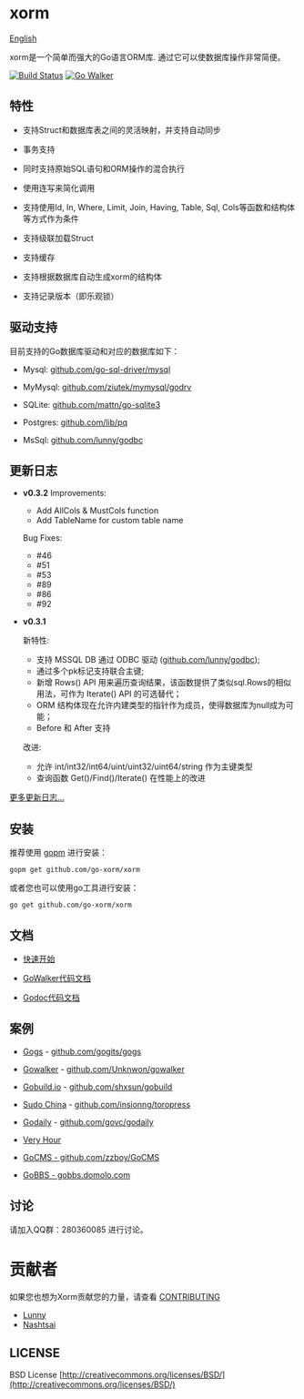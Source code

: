 # xorm

[English](https://github.com/go-xorm/xorm/blob/master/README.md)

xorm是一个简单而强大的Go语言ORM库. 通过它可以使数据库操作非常简便。

[![Build Status](https://drone.io/github.com/go-xorm/xorm/status.png)](https://drone.io/github.com/go-xorm/xorm/latest)  [![Go Walker](http://gowalker.org/api/v1/badge)](http://gowalker.org/github.com/go-xorm/xorm)

## 特性

* 支持Struct和数据库表之间的灵活映射，并支持自动同步

* 事务支持

* 同时支持原始SQL语句和ORM操作的混合执行

* 使用连写来简化调用

* 支持使用Id, In, Where, Limit, Join, Having, Table, Sql, Cols等函数和结构体等方式作为条件

* 支持级联加载Struct 

* 支持缓存

* 支持根据数据库自动生成xorm的结构体

* 支持记录版本（即乐观锁）

## 驱动支持

目前支持的Go数据库驱动和对应的数据库如下：

* Mysql: [github.com/go-sql-driver/mysql](https://github.com/go-sql-driver/mysql)

* MyMysql: [github.com/ziutek/mymysql/godrv](https://github.com/ziutek/mymysql/godrv)

* SQLite: [github.com/mattn/go-sqlite3](https://github.com/mattn/go-sqlite3)

* Postgres: [github.com/lib/pq](https://github.com/lib/pq)

* MsSql: [github.com/lunny/godbc](https://github.com/lunny/godbc)

## 更新日志

* **v0.3.2** 
	Improvements:
	* Add AllCols & MustCols function
	* Add TableName for custom table name

	Bug Fixes:
	* #46
	* #51
	* #53
	* #89
	* #86
	* #92
	
* **v0.3.1**

	新特性:
	* 支持 MSSQL DB 通过 ODBC 驱动 ([github.com/lunny/godbc](https://github.com/lunny/godbc));
	* 通过多个pk标记支持联合主键; 
	* 新增 Rows() API 用来遍历查询结果，该函数提供了类似sql.Rows的相似用法，可作为 Iterate() API 的可选替代；
	* ORM 结构体现在允许内建类型的指针作为成员，使得数据库为null成为可能；
	* Before 和 After 支持

	改进:
	* 允许 int/int32/int64/uint/uint32/uint64/string 作为主键类型
	* 查询函数 Get()/Find()/Iterate() 在性能上的改进


[更多更新日志...](https://github.com/go-xorm/xorm/blob/master/docs/ChangelogCN.md)

## 安装

推荐使用 [gopm](https://github.com/gpmgo/gopm) 进行安装： 

	gopm get github.com/go-xorm/xorm
	
或者您也可以使用go工具进行安装：

	go get github.com/go-xorm/xorm

## 文档

* [快速开始](https://github.com/go-xorm/xorm/blob/master/docs/QuickStart.md)

* [GoWalker代码文档](http://gowalker.org/github.com/go-xorm/xorm)

* [Godoc代码文档](http://godoc.org/github.com/go-xorm/xorm)


## 案例

* [Gogs](http://try.gogits.org) - [github.com/gogits/gogs](http://github.com/gogits/gogs)

* [Gowalker](http://gowalker.org) - [github.com/Unknwon/gowalker](http://github.com/Unknwon/gowalker)

* [Gobuild.io](http://gobuild.io) - [github.com/shxsun/gobuild](http://github.com/shxsun/gobuild)

* [Sudo China](http://sudochina.com) - [github.com/insionng/toropress](http://github.com/insionng/toropress)

* [Godaily](http://godaily.org) - [github.com/govc/godaily](http://github.com/govc/godaily)

* [Very Hour](http://veryhour.com/)

* [GoCMS - github.com/zzboy/GoCMS](https://github.com/zzdboy/GoCMS)

* [GoBBS - gobbs.domolo.com](http://gobbs.domolo.com/)


## 讨论

请加入QQ群：280360085 进行讨论。

# 贡献者

如果您也想为Xorm贡献您的力量，请查看 [CONTRIBUTING](https://github.com/go-xorm/xorm/blob/master/CONTRIBUTING.md)

* [Lunny](https://github.com/lunny)
* [Nashtsai](https://github.com/nashtsai)

## LICENSE

BSD License
[http://creativecommons.org/licenses/BSD/](http://creativecommons.org/licenses/BSD/)
